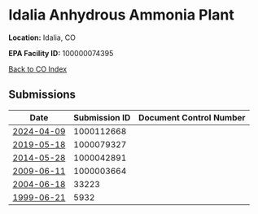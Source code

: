 # Idalia Anhydrous Ammonia Plant

**Location:** Idalia, CO

**EPA Facility ID:** 100000074395

[Back to CO Index](../../index.md)

## Submissions

| Date | Submission ID | Document Control Number |
|------|--------------|-------------------------|
| [2024-04-09](submissions/1000112668.md) | 1000112668 |  |
| [2019-05-18](submissions/1000079327.md) | 1000079327 |  |
| [2014-05-28](submissions/1000042891.md) | 1000042891 |  |
| [2009-06-11](submissions/1000003664.md) | 1000003664 |  |
| [2004-06-18](submissions/33223.md) | 33223 |  |
| [1999-06-21](submissions/5932.md) | 5932 |  |
